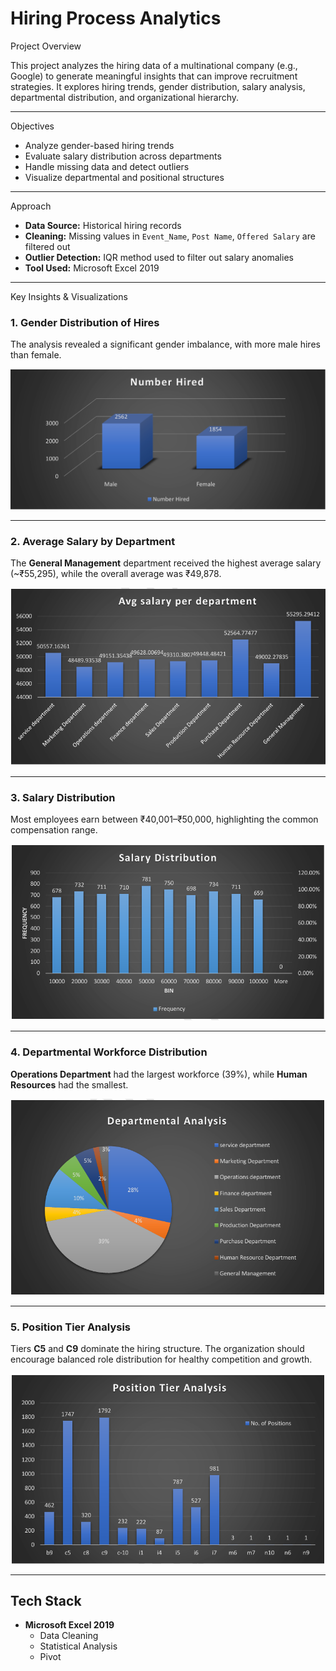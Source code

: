 # Hiring Process Analytics

Project Overview

This project analyzes the hiring data of a multinational company (e.g., Google) to generate meaningful insights that can improve recruitment strategies. It explores hiring trends, gender distribution, salary analysis, departmental distribution, and organizational hierarchy.

---

Objectives

- Analyze gender-based hiring trends
- Evaluate salary distribution across departments
- Handle missing data and detect outliers
- Visualize departmental and positional structures

---

Approach

- **Data Source:** Historical hiring records
- **Cleaning:** Missing values in `Event_Name`, `Post Name`, `Offered Salary` are filtered out
- **Outlier Detection:** IQR method used to filter out salary anomalies
- **Tool Used:** Microsoft Excel 2019

---

Key Insights & Visualizations

### 1. Gender Distribution of Hires

The analysis revealed a significant gender imbalance, with more male hires than female.

![Gender Distribution](visualisation/gender_distribution.png)

---

### 2. Average Salary by Department

The **General Management** department received the highest average salary (~₹55,295), while the overall average was ₹49,878.

![Average Salary](visualisation/salary_analysis.png)

---

### 3. Salary Distribution

Most employees earn between ₹40,001–₹50,000, highlighting the common compensation range.

![Salary Distribution](visualisation/salary_distribution.png)

---

### 4. Departmental Workforce Distribution

**Operations Department** had the largest workforce (39%), while **Human Resources** had the smallest.

![Departmental Analysis](visualisation/department_analysis.png)

---

### 5. Position Tier Analysis

Tiers **C5** and **C9** dominate the hiring structure. The organization should encourage balanced role distribution for healthy competition and growth.

![Position Tier](visualisation/position_tier_analysis.png)

---

## Tech Stack

- **Microsoft Excel 2019**
  - Data Cleaning
  - Statistical Analysis
  - Pivot
